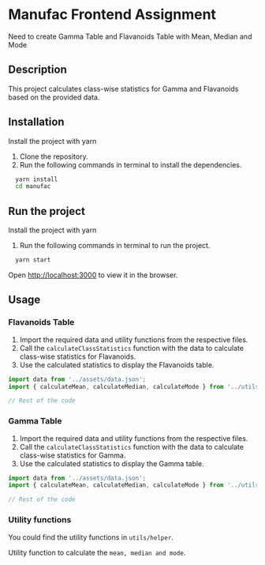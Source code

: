 
# Manufac Frontend Assignment

Need to create Gamma Table and Flavanoids Table with Mean, Median and Mode

## Description

This project calculates class-wise statistics for Gamma and Flavanoids based on the provided data.

## Installation

Install the project with yarn

1. Clone the repository.
2. Run the following commands in terminal to install the dependencies.

```bash
  yarn install
  cd manufac
```
## Run the project

Install the project with yarn

1. Run the following commands in terminal to run the project.

```bash
  yarn start
```
Open [http://localhost:3000](http://localhost:3000) to view it in the browser.

## Usage

### Flavanoids Table

1. Import the required data and utility functions from the respective files.
2. Call the `calculateClassStatistics` function with the data to calculate class-wise statistics for Flavanoids.
3. Use the calculated statistics to display the Flavanoids table.

```javascript
import data from '../assets/data.json';
import { calculateMean, calculateMedian, calculateMode } from '../utils/helper';

// Rest of the code

```

### Gamma Table

1. Import the required data and utility functions from the respective files.
2. Call the `calculateClassStatistics` function with the data to calculate class-wise statistics for Gamma.
3. Use the calculated statistics to display the Gamma table.

```javascript
import data from '../assets/data.json';
import { calculateMean, calculateMedian, calculateMode } from '../utils/helper';

// Rest of the code

```

### Utility functions

You could find the utility functions in `utils/helper`.

Utility function to calculate the `mean, median and mode`.

